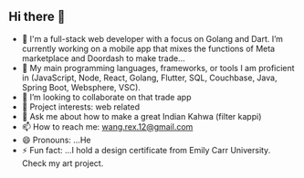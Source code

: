 ## Hi there 👋

- 🔭 I'm a full-stack web developer with a focus on Golang and Dart. I’m currently working on a mobile app that mixes the functions of Meta marketplace and Doordash to make trade...
- 🌱 My main programming languages, frameworks, or tools I am proficient in (JavaScript, Node, React, Golang, Flutter, SQL, Couchbase, Java, Spring Boot, Websphere, VSC).
- 👯 I’m looking to collaborate on that trade app
- 🤔 Project interests: web related
- 💬 Ask me about how to make a great Indian Kahwa (filter kappi)  
- 📫 How to reach me: wang.rex.12@gmail.com
- 😄 Pronouns: ...He
- ⚡ Fun fact: ...I hold a design certificate from Emily Carr University. Check my art project.

